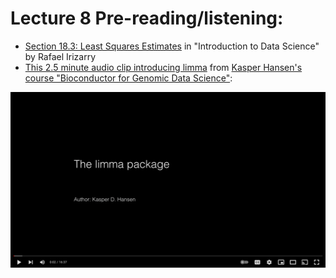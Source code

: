 # Lecture 8 Pre-reading/listening:

* [Section 18.3: Least Squares Estimates](http://rafalab.dfci.harvard.edu/dsbook/linear-models.html#lse) in "Introduction to Data Science" by Rafael Irizarry
* [This 2.5 minute audio clip introducing limma](https://www.youtube.com/embed/ZRet1oeGiUU?&end=150) from [Kasper Hansen's course "Bioconductor for Genomic Data Science"](https://kasperdanielhansen.github.io/genbioconductor/):

[![](img/limmavideoscreenshot.png)](https://www.youtube.com/embed/ZRet1oeGiUU?&end=150)
